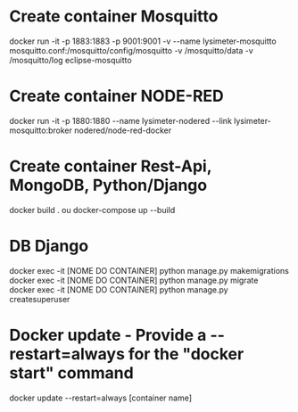 # Create container Mosquitto
docker run -it -p 1883:1883 -p 9001:9001 -v --name lysimeter-mosquitto mosquitto.conf:/mosquitto/config/mosquitto -v /mosquitto/data -v /mosquitto/log eclipse-mosquitto

# Create container NODE-RED
docker run -it -p 1880:1880 --name lysimeter-nodered --link lysimeter-mosquitto:broker nodered/node-red-docker

# Create container Rest-Api, MongoDB, Python/Django
docker build . 
ou docker-compose up --build

# DB Django
docker exec -it [NOME DO CONTAINER] python manage.py makemigrations  
docker exec -it [NOME DO CONTAINER] python manage.py migrate  
docker exec -it [NOME DO CONTAINER] python manage.py createsuperuser  

# Docker update - Provide a --restart=always for the "docker start" command
docker update --restart=always [container name]
